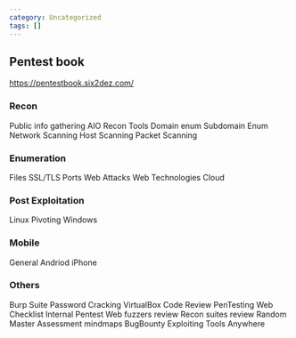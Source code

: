 ```yaml
---
category: Uncategorized
tags: []
---
```

## Pentest book

https://pentestbook.six2dez.com/

### Recon
Public info gathering
AIO Recon Tools
Domain enum
Subdomain Enum
Network Scanning
Host Scanning
Packet Scanning

### Enumeration
Files
SSL/TLS
Ports
Web Attacks
Web Technologies
Cloud

### Post Exploitation
Linux
Pivoting
Windows

### Mobile
General
Andriod
iPhone

### Others
Burp Suite
Password Cracking
VirtualBox
Code Review
PenTesting Web Checklist
Internal Pentest
Web fuzzers review
Recon suites review
Random
Master Assessment mindmaps
BugBounty
Exploiting
Tools Anywhere
